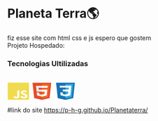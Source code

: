<h1>Planeta Terra🌎 </h1>

<p>fiz esse site com html css e js espero que gostem <br/>
Projeto Hospedado: 
</p>

<h3>Tecnologias Ultilizadas</h3>

 <div style="display: inline_block"><br>
  <img align="center" alt="Rafa-Js" height="40" width="50" src="https://raw.githubusercontent.com/devicons/devicon/master/icons/javascript/javascript-plain.svg">   
  <img align="center" alt="Rafa-HTML" height="40" width="50" src="https://raw.githubusercontent.com/devicons/devicon/master/icons/html5/html5-original.svg">
  <img align="center" alt="Rafa-CSS" height="40" width="50" src="https://raw.githubusercontent.com/devicons/devicon/master/icons/css3/css3-original.svg">



#link do site
https://p-h-g.github.io/Planetaterra/
